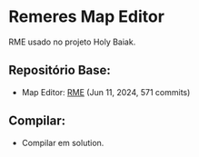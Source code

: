 # Remeres Map Editor

RME usado no projeto Holy Baiak.

## Repositório Base:
- Map Editor: [RME](https://github.com/opentibiabr/remeres-map-editor) (Jun 11, 2024, 571 commits)

## Compilar:
- Compilar em solution.
